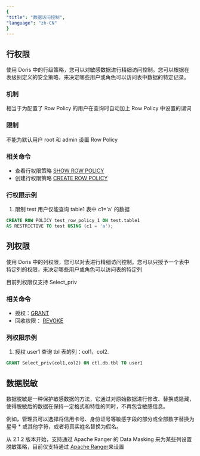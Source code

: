 ```yaml
---
{
"title": "数据访问控制",
"language": "zh-CN"
}
---
```


<!-- 
Licensed to the Apache Software Foundation (ASF) under one
or more contributor license agreements.  See the NOTICE file
distributed with this work for additional information
regarding copyright ownership.  The ASF licenses this file
to you under the Apache License, Version 2.0 (the
"License"); you may not use this file except in compliance
with the License.  You may obtain a copy of the License at

  http://www.apache.org/licenses/LICENSE-2.0

Unless required by applicable law or agreed to in writing,
software distributed under the License is distributed on an
"AS IS" BASIS, WITHOUT WARRANTIES OR CONDITIONS OF ANY
KIND, either express or implied.  See the License for the
specific language governing permissions and limitations
under the License.
-->
## 行权限

使用 Doris 中的行级策略，您可以对敏感数据进行精细访问控制。您可以根据在表级别定义的安全策略，来决定哪些用户或角色可以访问表中数据的特定记录。

### 机制

相当于为配置了 Row Policy 的用户在查询时自动加上  Row Policy 中设置的谓词

### 限制

不能为默认用户 root 和 admin 设置 Row Policy

### 相关命令
- 查看行权限策略 [SHOW ROW POLICY](../../../sql-manual/sql-statements/Show-Statements/SHOW-POLICY.md)
- 创建行权限策略 [CREATE ROW POLICY](../../../sql-manual/sql-statements/Data-Definition-Statements/Create/CREATE-POLICY.md)
### 行权限示例
1. 限制 test 用户仅能查询 table1 表中 c1='a' 的数据

```sql
CREATE ROW POLICY test_row_policy_1 ON test.table1 
AS RESTRICTIVE TO test USING (c1 = 'a');
```
## 列权限
使用 Doris 中的列权限，您可以对表进行精细访问控制。您可以只授予一个表中特定列的权限，来决定哪些用户或角色可以访问表的特定列

目前列权限仅支持 Select_priv

### 相关命令
- 授权：[GRANT](../../../sql-manual/sql-statements/account-management/GRANT-TO)
- 回收权限： [REVOKE](../../../sql-manual/sql-statements/account-management/REVOKE-FROM)

### 列权限示例

1. 授权 user1 查询 tbl 表的列：col1，col2.
```sql
GRANT Select_priv(col1,col2) ON ctl.db.tbl TO user1
```

## 数据脱敏
数据脱敏是一种保护敏感数据的方法，它通过对原始数据进行修改、替换或隐藏，使得脱敏后的数据在保持一定格式和特性的同时，不再包含敏感信息。

例如，管理员可以选择将信用卡号、身份证号等敏感字段的部分或全部数字替换为星号 * 或其他字符，或者将真实姓名替换为假名。

从 2.1.2 版本开始，支持通过 Apache Ranger 的 Data Masking 来为某些列设置脱敏策略，目前仅支持通过 [Apache Ranger](./ranger)来设置
